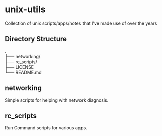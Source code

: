 # unix-utils
Collection of unix scripts/apps/notes that I've made use of over the years

## Directory Structure
.\
├── networking/\
├── rc\_scripts/\
├── LICENSE\
└── README.md

## networking

Simple scripts for helping with network diagnosis.

## rc\_scripts

Run Command scripts for various apps.
